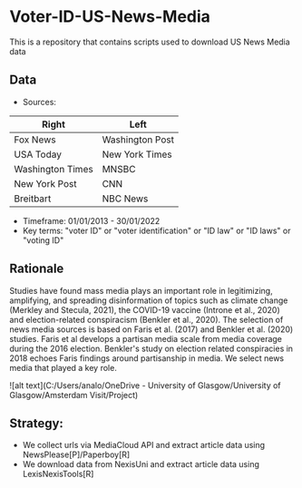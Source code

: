 # Voter-ID-US-News-Media

This is a repository that contains scripts used to download US News Media data

## Data
-	Sources:

| Right       | Left        |
| ----------- | ----------- |
| Fox News      | Washington Post       |
| USA Today   | New York Times        |
| Washington Times   | MNSBC        |
| New York Post   | CNN        |
| Breitbart   | NBC News        |

-	Timeframe: 01/01/2013 - 30/01/2022
-	Key terms: "voter ID" or "voter identification" or "ID law" or "ID laws" or "voting ID"


## Rationale
Studies have found mass media plays an important role in legitimizing, amplifying, and spreading disinformation of topics such as climate change (Merkley and Stecula, 2021), the COVID-19 vaccine (Introne et al., 2020) and election-related conspiracism (Benkler et al., 2020). The selection of news media sources is based on Faris et al. (2017) and Benkler et al. (2020) studies. Faris et al develops a partisan media scale from media coverage during the 2016 election. Benkler's study on election related conspiracies in 2018 echoes Faris findings around partisanship in media. We select news media that played a key role.

![alt text](C:/Users/analo/OneDrive - University of Glasgow/University of Glasgow/Amsterdam Visit/Project)


## Strategy:
- We collect urls via MediaCloud API and extract article data using NewsPlease[P]/Paperboy[R]
- We download data from NexisUni and extract article data using LexisNexisTools[R]

